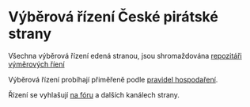 # Výběrová řízení České pirátské strany

Všechna výběrová řízení edená stranou, jsou shromaždována [repozitáři výměrových říení](https://github.com/pirati-byro/vyberka)

Výběrová řízení probíhají přiměřeně podle [pravidel hospodaření](http://pirati.cz/rules/prah).

Řízení se vyhlašují [na fóru](https://forum.pirati.cz/verejna-vyberova-rizeni-f572/) a dalších kanálech strany.
